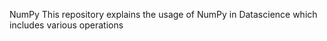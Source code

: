 NumPy 
This repository explains the usage of NumPy in Datascience which includes various operations
